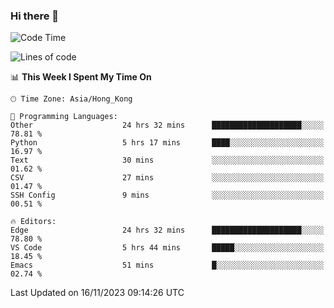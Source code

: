 ### Hi there 👋

<!--
**nicehiro/nicehiro** is a ✨ _special_ ✨ repository because its `README.md` (this file) appears on your GitHub profile.

Here are some ideas to get you started:

- 🔭 I’m currently working on ...
- 🌱 I’m currently learning ...
- 👯 I’m looking to collaborate on ...
- 🤔 I’m looking for help with ...
- 💬 Ask me about ...
- 📫 How to reach me: ...
- 😄 Pronouns: ...
- ⚡ Fun fact: ...
-->

<!--START_SECTION:waka-->
![Code Time](http://img.shields.io/badge/Code%20Time-68%20hrs%204%20mins-blue)

![Lines of code](https://img.shields.io/badge/From%20Hello%20World%20I%27ve%20Written-2.6%20million%20lines%20of%20code-blue)

📊 **This Week I Spent My Time On** 

```text
🕑︎ Time Zone: Asia/Hong_Kong

💬 Programming Languages: 
Other                    24 hrs 32 mins      ████████████████████░░░░░   78.81 % 
Python                   5 hrs 17 mins       ████░░░░░░░░░░░░░░░░░░░░░   16.97 % 
Text                     30 mins             ░░░░░░░░░░░░░░░░░░░░░░░░░   01.62 % 
CSV                      27 mins             ░░░░░░░░░░░░░░░░░░░░░░░░░   01.47 % 
SSH Config               9 mins              ░░░░░░░░░░░░░░░░░░░░░░░░░   00.51 % 

🔥 Editors: 
Edge                     24 hrs 32 mins      ████████████████████░░░░░   78.80 % 
VS Code                  5 hrs 44 mins       █████░░░░░░░░░░░░░░░░░░░░   18.45 % 
Emacs                    51 mins             █░░░░░░░░░░░░░░░░░░░░░░░░   02.74 % 
```


 Last Updated on 16/11/2023 09:14:26 UTC
<!--END_SECTION:waka-->
